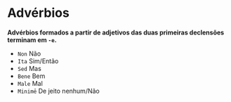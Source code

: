 # Advérbios

**Advérbios formados a partir de adjetivos das duas primeiras declensões terminam em `-e`.**

-   `Non` Não
-   `Ita` Sim/Então
-   `Sed` Mas
-   `Bene` Bem
-   `Male` Mal
-   `Minimē` De jeito nenhum/Não
